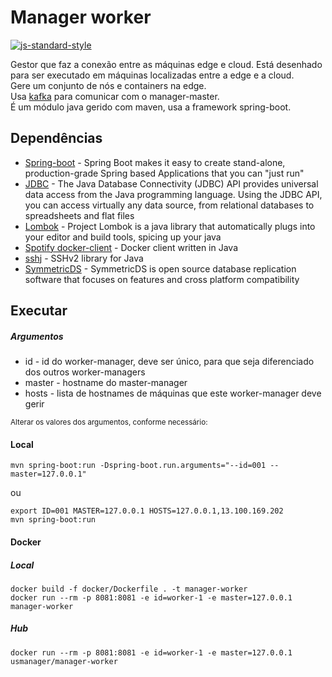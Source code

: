 # Manager worker

[![js-standard-style](https://img.shields.io/badge/code%20style-checkstyle-brightgreen.svg)](https://checkstyle.org/)

Gestor que faz a conexão entre as máquinas edge e cloud.
Está desenhado para ser executado em máquinas localizadas entre a edge e a cloud.  
Gere um conjunto de nós e containers na edge.  
Usa [kafka](https://kafka.apache.org/) para comunicar com o manager-master.  
É um módulo java gerido com maven, usa a framework spring-boot.

## Dependências

- [Spring-boot](https://spring.io/projects/spring-boot) - Spring Boot makes it easy to create stand-alone, production-grade Spring based Applications that you can "just run"
- [JDBC](https://docs.oracle.com/javase/8/docs/technotes/guides/jdbc/) - The Java Database Connectivity (JDBC) API provides universal data access from the Java programming language. Using the JDBC API, you can access virtually any data source, from relational databases to spreadsheets and flat files
- [Lombok](https://projectlombok.org/) - Project Lombok is a java library that automatically plugs into your editor and build tools, spicing up your java
- [Spotify docker-client](https://github.com/spotify/docker-client) - Docker client written in Java
- [sshj](https://github.com/hierynomus/sshj) - SSHv2 library for Java 
- [SymmetricDS](https://www.symmetricds.org/) - SymmetricDS is open source database replication software that focuses on features and cross platform compatibility
## Executar

##### Argumentos
- id - id do worker-manager, deve ser único, para que seja diferenciado dos outros worker-managers
- master - hostname do master-manager 
- hosts - lista de hostnames de máquinas que este worker-manager deve gerir

<sup>Alterar os valores dos argumentos, conforme necessário:</sup>

#### Local
```shell script
mvn spring-boot:run -Dspring-boot.run.arguments="--id=001 --master=127.0.0.1"
```
ou
```shell script
export ID=001 MASTER=127.0.0.1 HOSTS=127.0.0.1,13.100.169.202
mvn spring-boot:run
```

#### Docker

##### Local
```shell script
docker build -f docker/Dockerfile . -t manager-worker
docker run --rm -p 8081:8081 -e id=worker-1 -e master=127.0.0.1 manager-worker
```

##### Hub
```shell script
docker run --rm -p 8081:8081 -e id=worker-1 -e master=127.0.0.1 usmanager/manager-worker
```